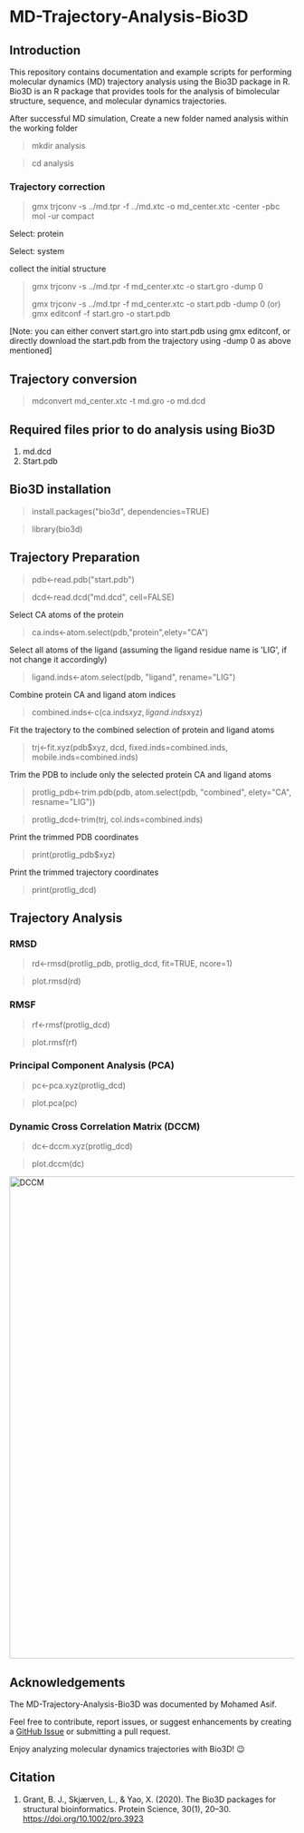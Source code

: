 # MD-Trajectory-Analysis-Bio3D

## Introduction

This repository contains documentation and example scripts for performing molecular dynamics (MD) trajectory analysis using the Bio3D package in R. Bio3D is an R package that provides tools for the analysis of bimolecular structure, sequence, and molecular dynamics trajectories.

After successful MD simulation, 
Create a new folder named analysis within the working folder

> mkdir analysis

> cd analysis

### Trajectory correction 
> gmx trjconv -s ../md.tpr -f ../md.xtc -o md_center.xtc -center -pbc mol -ur compact

Select: protein

Select: system

collect the initial structure
> gmx trjconv -s ../md.tpr -f md_center.xtc -o start.gro -dump 0
> 
> gmx trjconv -s ../md.tpr -f md_center.xtc -o start.pdb -dump 0 
                     (or) 
> gmx editconf -f start.gro -o start.pdb

[Note: you can either convert start.gro into start.pdb using gmx editconf, or directly download the start.pdb from the trajectory using -dump 0 as above mentioned] 

## Trajectory conversion
> mdconvert md_center.xtc -t md.gro -o md.dcd

## Required files prior to do analysis using Bio3D
1) md.dcd
2) Start.pdb

## Bio3D installation

> install.packages("bio3d", dependencies=TRUE)

> library(bio3d)

## Trajectory Preparation

> pdb<-read.pdb("start.pdb")

> dcd<-read.dcd("md.dcd", cell=FALSE)

Select CA atoms of the protein

> ca.inds<-atom.select(pdb,"protein",elety="CA")

Select all atoms of the ligand (assuming the ligand residue name is 'LIG', if not change it accordingly)

> ligand.inds<-atom.select(pdb, "ligand", rename="LIG")

Combine protein CA and ligand atom indices

> combined.inds<-c(ca.inds$xyz, ligand.inds$xyz)

Fit the trajectory to the combined selection of protein and ligand atoms

> trj<-fit.xyz(pdb$xyz, dcd, fixed.inds=combined.inds, mobile.inds=combined.inds)

Trim the PDB to include only the selected protein CA and ligand atoms

> protlig_pdb<-trim.pdb(pdb, atom.select(pdb, "combined", elety="CA", resname="LIG"))

> protlig_dcd<-trim(trj, col.inds=combined.inds)

Print the trimmed PDB coordinates

> print(protlig_pdb$xyz)

Print the trimmed trajectory coordinates

> print(protlig_dcd)

## Trajectory Analysis

### RMSD

> rd<-rmsd(protlig_pdb, protlig_dcd, fit=TRUE, ncore=1)

> plot.rmsd(rd)

### RMSF

> rf<-rmsf(protlig_dcd)

> plot.rmsf(rf)

### Principal Component Analysis (PCA)

> pc<-pca.xyz(protlig_dcd)

> plot.pca(pc)

### Dynamic Cross Correlation Matrix (DCCM)

> dc<-dccm.xyz(protlig_dcd)

> plot.dccm(dc)

<img width="850" alt="DCCM" src="https://github.com/CreedxAsif/MD-Trajectory-Analysis-Bio3D/assets/122298899/3f6b4526-05f5-4f7a-be0a-951b4ab1c627">

## Acknowledgements

The MD-Trajectory-Analysis-Bio3D was documented by Mohamed Asif. 

Feel free to contribute, report issues, or suggest enhancements by creating a [GitHub Issue](https://github.com/CreedxAsif/MD-Trajectory-Analysis-Bio3D/issues) or submitting a pull request.

Enjoy analyzing molecular dynamics trajectories with Bio3D! 😉

## Citation

1) Grant, B. J., Skjærven, L., & Yao, X. (2020). The Bio3D packages for structural bioinformatics. Protein Science, 30(1), 20–30. https://doi.org/10.1002/pro.3923
